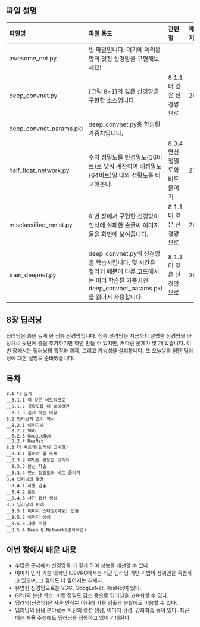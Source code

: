 ## 파일 설명
| 파일명 | 파일 용도 | 관련 절 | 페이지 |
|:--   |:--      |:--    |:--      |
| awesome_net.py | 빈 파일입니다. 여기에 여러분만의 멋진 신경망을 구현해보세요! |  |  |
| deep_convnet.py | [그림 8-1]의 깊은 신경망을 구현한 소스입니다. | 8.1.1 더 깊은 신경망으로 | 262 |
| deep_convnet_params.pkl | deep_convnet.py용 학습된 가중치입니다. |  |  |
| half_float_network.py | 수치 정밀도를 반정밀도(16비트)로 낮춰 계산하여 배정밀도(64비트)일 때와 정확도를 비교해본다. | 8.3.4 연산 정밀도와 비트 줄이기 | 278 |
| misclassified_mnist.py | 이번 장에서 구현한 신경망이 인식에 실패한 손글씨 이미지들을 화면에 보여줍니다. | 8.1.1 더 깊은 신경망으로 | 263 |
| train_deepnet.py | deep_convnet.py의 신경망을 학습시킵니다. 몇 시간은 걸리기 때문에 다른 코드에서는 미리 학습된 가중치인 deep_convnet_params.pkl을 읽어서 사용합니다. | 8.1.1 더 깊은 신경망으로 | 262 |

## 8장 딥러닝
딥러닝은 층을 깊게 한 심층 신경망입니다. 심층 신경망은 지금까지 설명한 신경망을 바탕으로 뒷단에 층을 추가하기만 하면 만들 수 있지만, 커다란 문제가 몇 개 있습니다. 이번 장에서는 딥러닝의 특징과 과제, 그리고 가능성을 살펴봅니다. 또 오늘날의 첨단 딥러닝에 대한 설명도 준비했습니다.

## 목차
```
8.1 더 깊게 
__8.1.1 더 깊은 네트워크로 
__8.1.2 정확도를 더 높이려면 
__8.1.3 깊게 하는 이유 
8.2 딥러닝의 초기 역사 
__8.2.1 이미지넷 
__8.2.2 VGG 
__8.2.3 GoogLeNet 
__8.2.4 ResNet 
8.3 더 빠르게(딥러닝 고속화) 
__8.3.1 풀어야 할 숙제 
__8.3.2 GPU를 활용한 고속화 
__8.3.3 분산 학습 
__8.3.4 연산 정밀도와 비트 줄이기 
8.4 딥러닝의 활용 
__8.4.1 사물 검출 
__8.4.2 분할 
__8.4.3 사진 캡션 생성 
8.5 딥러닝의 미래 
__8.5.1 이미지 스타일(화풍) 변환 
__8.5.2 이미지 생성 
__8.5.3 자율 주행 
__8.5.4 Deep Q-Network(강화학습) 
```

## 이번 장에서 배운 내용
* 수많은 문제에서 신경망을 더 깊게 하여 성능을 개선할 수 있다.
* 이미지 인식 기술 대회인 ILSVRC에서는 최근 딥러닝 기반 기법이 상위권을 독점하고 있으며, 그 깊이도 더 깊어지는 추세다.
* 유명한 신경망으로는 VGG, GoogLeNet, ResNet이 있다.
* GPU와 분산 학습, 비트 정밀도 감소 등으로 딥러닝을 고속화할 수 있다.
* 딥러닝(신경망)은 사물 인식뿐 아니라 사물 검출과 분할에도 이용할 수 있다.
* 딥러닝의 응용 분야로는 사진의 캡션 생성, 이미지 생성, 강화학습 등이 있다. 최근에는 자율 주행에도 딥러닝을 접목하고 있어 기대된다.
